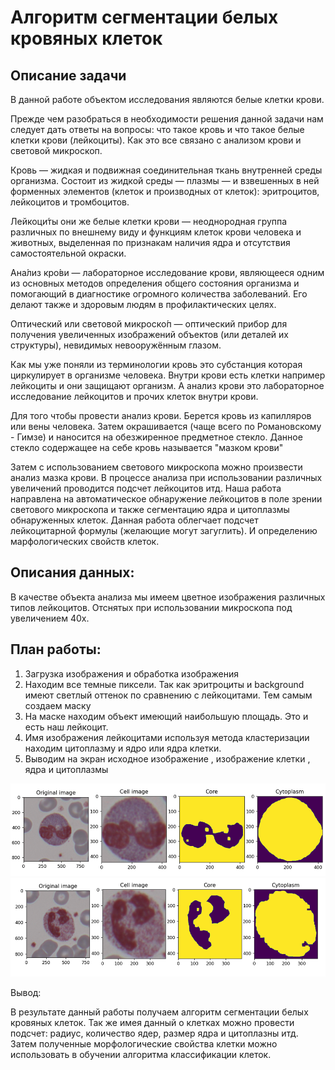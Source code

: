 # Алгоритм сегментации белых кровяных клеток

Описание задачи
-----
В данной работе объектом исследования являются белые клетки крови. 

Прежде чем разобраться в необходимости решения данной задачи нам следует дать ответы на вопросы: что такое кровь и что такое 
белые клетки крови (лейкоциты). Как это все связано с анализом крови и световой микроскоп. 

Кровь — жидкая и подвижная соединительная ткань внутренней среды организма.
Состоит из жидкой среды — плазмы — и взвешенных в ней форменных элементов (клеток и производных от клеток): 
эритроцитов, лейкоцитов и тромбоцитов.

Лейкоци́ты  они же белые клетки крови — неоднородная группа различных по внешнему виду и функциям клеток крови 
человека и животных, выделенная по признакам наличия ядра и отсутствия самостоятельной окраски.

Ана́лиз кро́ви — лабораторное исследование крови, являющееся одним из основных методов определения общего 
состояния организма и помогающий в диагностике огромного количества заболеваний. 
Его делают также и здоровым людям в профилактических целях.

Оптический или световой микроско́п  — оптический прибор для получения увеличенных изображений объектов (или деталей их структуры), 
невидимых невооружённым глазом.

Как мы уже поняли из терминологии кровь это субстанция которая циркулирует в организме человека. 
Внутри крови есть клетки например лейкоциты и они защищают организм. 
А анализ крови это лабораторное исследование лейкоцитов и прочих клеток внутри крови. 


Для того чтобы провести анализ крови. Берется кровь из капилляров или вены человека. 
Затем окрашивается (чаще всего по Романовскому - Гимзе) и наносится на обезжиренное предметное стекло.
Данное стекло содержащее на себе кровь называется "мазком крови"
 

Затем с использованием светового микроскопа можно произвести анализ мазка крови. 
В процессе анализа при использовании различных увеличений проводится подсчет лейкоцитов итд. 
Наша работа направлена на автоматическое обнаружение лейкоцитов в поле зрении светового микроскопа и
также сегментацию ядра и цитоплазмы обнаруженных клеток. Данная работа облегчает подсчет лейкоцитарной формулы (желающие могут загуглить).
И определению марфологических свойств клеток. 


Описания данных:
-----
В качестве объекта анализа мы имеем  цветное изображения различных типов лейкоцитов. Отснятых при использовании микроскопа
под увеличением 40х. 

План работы:
-----
1. Загрузка изображения и обработка изображения
2. Находим все темные пиксели. Так как эритроциты и background имеют светлый оттенок по сравнению с лейкоцитами. Тем самым создаем маску 
3. На маске находим объект имеющий наибольшую площадь. Это и есть наш лейкоцит. 
4. Имя изображения лейкоцитами используя метода кластеризации находим цитоплазму и ядро или ядра клетки. 
5. Выводим на экран исходное изображение , изображение клетки , ядра и цитоплазмы


![img.png](img.png)
![img_1.png](img_1.png)


Вывод:

В результате данный работы получаем алгоритм сегментации белых кровяных клеток.  Так же имея данный 
о клетках можно провести подсчет: радиус, количество ядер, размер ядра и цитоплазны итд.
Затем полученные морфологические свойства клетки можно использовать в обучении алгоритма классификации клеток. 